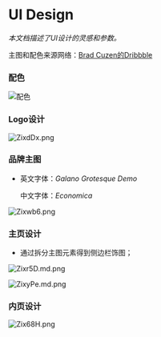 # UI Design

*本文档描述了UI设计的灵感和参数。*

主图和配色来源网络：[Brad Cuzen的Dribbble](https://dribbble.com/shots/6666342-Unwind-then-Rewind)

### 配色

![配色](https://s2.ax1x.com/2019/06/23/ZixY8J.png)

### Logo设计

![ZixdDx.png](https://s2.ax1x.com/2019/06/23/ZixdDx.png)

### 品牌主图

- 英文字体：*Galano Grotesque Demo*

  中文字体：*Economica*

![Zixwb6.png](https://s2.ax1x.com/2019/06/23/Zixwb6.png)

### 主页设计

- 通过拆分主图元素得到侧边栏饰图；

![Zixr5D.md.png](https://s2.ax1x.com/2019/06/23/Zixr5D.md.png)

![ZixyPe.md.png](https://s2.ax1x.com/2019/06/23/ZixyPe.md.png)

### 内页设计

![Zix68H.png](C:\dashboard\assets\Zix68H.png)